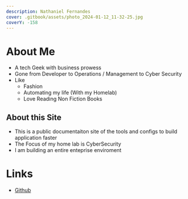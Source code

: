 ```yaml
---
description: Nathaniel Fernandes
cover: .gitbook/assets/photo_2024-01-12_11-32-25.jpg
coverY: -158
---
```


# About Me

* A tech Geek with business prowess
* Gone from Developer to Operations / Management to Cyber Security
* Like
  * Fashion
  * Automating my life (With my Homelab)
  * Love Reading Non Fiction Books

## About this Site

* This is a public documentaiton site of the tools and configs to build application faster
* The Focus of my home lab is CyberSecurity
* I am building an entire enteprise enviroment

# Links 
- [Github](https://github.com/nathaniel-security/Docs) 